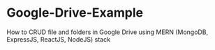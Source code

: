 # Google-Drive-Example
How to CRUD file and folders in Google Drive using MERN (MongoDB, ExpressJS, ReactJS, NodeJS) stack
